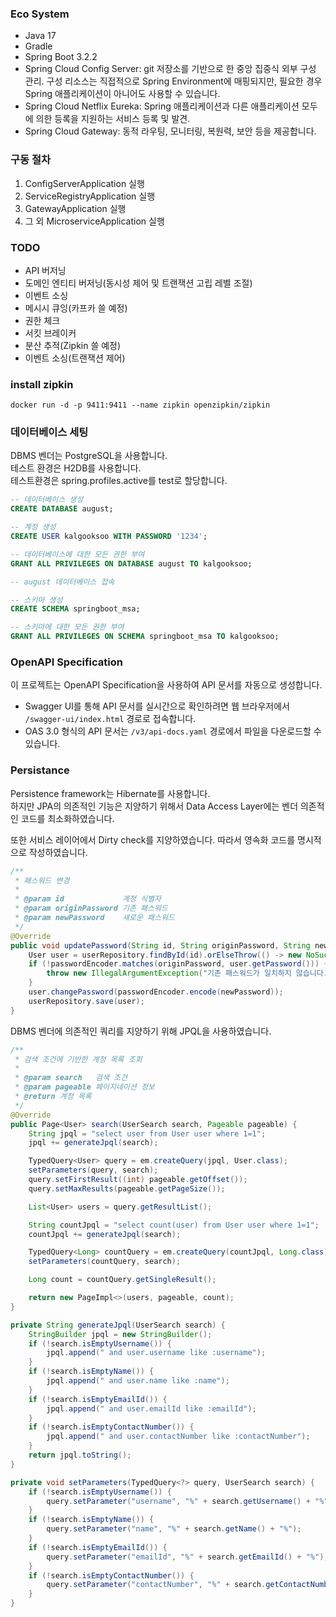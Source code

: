 ### Eco System
- Java 17
- Gradle
- Spring Boot 3.2.2
- Spring Cloud Config Server: git 저장소를 기반으로 한 중앙 집중식 외부 구성 관리. 구성 리소스는 직접적으로 Spring Environment에 매핑되지만, 필요한 경우 Spring 애플리케이션이 아니어도 사용할 수 있습니다.
- Spring Cloud Netflix Eureka: Spring 애플리케이션과 다른 애플리케이션 모두에 의한 등록을 지원하는 서비스 등록 및 발견.
- Spring Cloud Gateway: 동적 라우팅, 모니터링, 복원력, 보안 등을 제공합니다.

### 구동 절차
1. ConfigServerApplication 실행
2. ServiceRegistryApplication 실행
3. GatewayApplication 실행
4. 그 외 MicroserviceApplication 실행

### TODO
- API 버저닝
- 도메인 엔티티 버저닝(동시성 제어 및 트랜잭션 고립 레벨 조절)
- 이벤트 소싱
- 메시시 큐잉(카프카 쓸 예정)
- 권한 체크
- 서킷 브레이커
- 분산 추적(Zipkin 쓸 예정)
- 이벤트 소싱(트랜잭션 제어)

### install zipkin
```shell
docker run -d -p 9411:9411 --name zipkin openzipkin/zipkin
```

### 데이터베이스 세팅
DBMS 벤더는 PostgreSQL을 사용합니다.<br>
테스트 환경은 H2DB를 사용합니다.<br>
테스트환경은 spring.profiles.active를 test로 할당합니다.
```sql
-- 데이터베이스 생성
CREATE DATABASE august;

-- 계정 생성
CREATE USER kalgooksoo WITH PASSWORD '1234';

-- 데이터베이스에 대한 모든 권한 부여
GRANT ALL PRIVILEGES ON DATABASE august TO kalgooksoo;

-- august 데이터베이스 접속

-- 스키마 생성
CREATE SCHEMA springboot_msa;

-- 스키마에 대한 모든 권한 부여
GRANT ALL PRIVILEGES ON SCHEMA springboot_msa TO kalgooksoo;
```

### OpenAPI Specification

이 프로젝트는 OpenAPI Specification을 사용하여 API 문서를 자동으로 생성합니다.

- Swagger UI를 통해 API 문서를 실시간으로 확인하려면 웹 브라우저에서 `/swagger-ui/index.html` 경로로 접속합니다.
- OAS 3.0 형식의 API 문서는 `/v3/api-docs.yaml` 경로에서 파일을 다운로드할 수 있습니다.

### Persistance
Persistence framework는 Hibernate를 사용합니다.<br>
하지만 JPA의 의존적인 기능은 지양하기 위해서 Data Access Layer에는 벤더 의존적인 코드를 최소화하였습니다.<br>

또한 서비스 레이어에서 Dirty check를 지양하였습니다. 따라서 영속화 코드를 명시적으로 작성하였습니다.
```java
/**
 * 패스워드 변경
 *
 * @param id             계정 식별자
 * @param originPassword 기존 패스워드
 * @param newPassword    새로운 패스워드
 */
@Override
public void updatePassword(String id, String originPassword, String newPassword) {
    User user = userRepository.findById(id).orElseThrow(() -> new NoSuchElementException("계정을 찾을 수 없습니다."));
    if (!passwordEncoder.matches(originPassword, user.getPassword())) {
        throw new IllegalArgumentException("기존 패스워드가 일치하지 않습니다.");
    }
    user.changePassword(passwordEncoder.encode(newPassword));
    userRepository.save(user);
}
```
DBMS 벤더에 의존적인 쿼리를 지양하기 위해 JPQL을 사용하였습니다.
```java
/**
 * 검색 조건에 기반한 계정 목록 조회
 *
 * @param search   검색 조건
 * @param pageable 페이지네이션 정보
 * @return 계정 목록
 */
@Override
public Page<User> search(UserSearch search, Pageable pageable) {
    String jpql = "select user from User user where 1=1";
    jpql += generateJpql(search);

    TypedQuery<User> query = em.createQuery(jpql, User.class);
    setParameters(query, search);
    query.setFirstResult((int) pageable.getOffset());
    query.setMaxResults(pageable.getPageSize());

    List<User> users = query.getResultList();

    String countJpql = "select count(user) from User user where 1=1";
    countJpql += generateJpql(search);

    TypedQuery<Long> countQuery = em.createQuery(countJpql, Long.class);
    setParameters(countQuery, search);

    Long count = countQuery.getSingleResult();

    return new PageImpl<>(users, pageable, count);
}

private String generateJpql(UserSearch search) {
    StringBuilder jpql = new StringBuilder();
    if (!search.isEmptyUsername()) {
        jpql.append(" and user.username like :username");
    }
    if (!search.isEmptyName()) {
        jpql.append(" and user.name like :name");
    }
    if (!search.isEmptyEmailId()) {
        jpql.append(" and user.emailId like :emailId");
    }
    if (!search.isEmptyContactNumber()) {
        jpql.append(" and user.contactNumber like :contactNumber");
    }
    return jpql.toString();
}

private void setParameters(TypedQuery<?> query, UserSearch search) {
    if (!search.isEmptyUsername()) {
        query.setParameter("username", "%" + search.getUsername() + "%");
    }
    if (!search.isEmptyName()) {
        query.setParameter("name", "%" + search.getName() + "%");
    }
    if (!search.isEmptyEmailId()) {
        query.setParameter("emailId", "%" + search.getEmailId() + "%");
    }
    if (!search.isEmptyContactNumber()) {
        query.setParameter("contactNumber", "%" + search.getContactNumber() + "%");
    }
}
```
